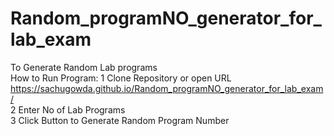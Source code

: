 # Random_programNO_generator_for_lab_exam
To Generate Random Lab programs <br>
How to Run Program:
1 Clone Repository or open URL https://sachugowda.github.io/Random_programNO_generator_for_lab_exam/ <br>
2 Enter No of Lab Programs <br>
3 Click Button to Generate Random Program Number <br>
